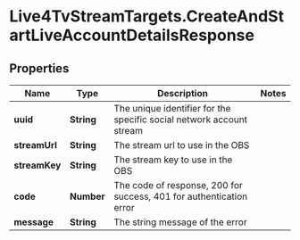 # Live4TvStreamTargets.CreateAndStartLiveAccountDetailsResponse

## Properties

Name | Type | Description | Notes
------------ | ------------- | ------------- | -------------
**uuid** | **String** | The unique identifier for the specific social network account stream | 
**streamUrl** | **String** | The stream url to use in the OBS | 
**streamKey** | **String** | The stream key to use in the OBS | 
**code** | **Number** | The code of response, 200 for success, 401 for authentication error | 
**message** | **String** | The string message of the error | 


